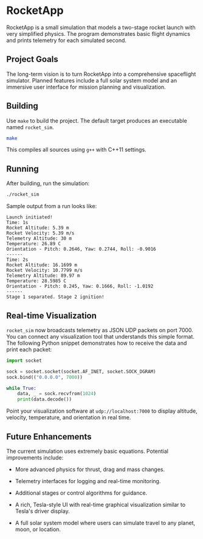 # RocketApp

RocketApp is a small simulation that models a two-stage rocket launch with very simplified physics. The program demonstrates basic flight dynamics and prints telemetry for each simulated second.

## Project Goals

The long-term vision is to turn RocketApp into a comprehensive spaceflight simulator. Planned features include a full solar system model and an immersive user interface for mission planning and visualization.

## Building

Use `make` to build the project. The default target produces an executable named `rocket_sim`.

```bash
make
```

This compiles all sources using `g++` with C++11 settings.

## Running

After building, run the simulation:

```bash
./rocket_sim
```

Sample output from a run looks like:

```
Launch initiated!
Time: 1s
Rocket Altitude: 5.39 m
Rocket Velocity: 5.39 m/s
Telemetry Altitude: 30 m
Temperature: 26.89 C
Orientation - Pitch: 0.2646, Yaw: 0.2744, Roll: -0.9016
------
Time: 2s
Rocket Altitude: 16.1699 m
Rocket Velocity: 10.7799 m/s
Telemetry Altitude: 89.97 m
Temperature: 28.5985 C
Orientation - Pitch: 0.245, Yaw: 0.1666, Roll: -1.0192
------
Stage 1 separated. Stage 2 ignition!
```

## Real-time Visualization

`rocket_sim` now broadcasts telemetry as JSON UDP packets on port 7000.
You can connect any visualization tool that understands this simple
format. The following Python snippet demonstrates how to receive the
data and print each packet:

```python
import socket

sock = socket.socket(socket.AF_INET, socket.SOCK_DGRAM)
sock.bind(("0.0.0.0", 7000))

while True:
    data, _ = sock.recvfrom(1024)
    print(data.decode())
```

Point your visualization software at `udp://localhost:7000` to display
altitude, velocity, temperature, and orientation in real time.

## Future Enhancements

The current simulation uses extremely basic equations. Potential improvements include:

- More advanced physics for thrust, drag and mass changes.
- Telemetry interfaces for logging and real-time monitoring.
- Additional stages or control algorithms for guidance.

- A rich, Tesla-style UI with real-time graphical visualization similar to Tesla's driver display.
- A full solar system model where users can simulate travel to any planet, moon, or location.
